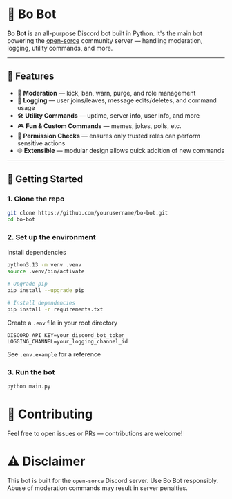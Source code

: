 # 🤖 Bo Bot

**Bo Bot** is an all-purpose Discord bot built in Python. It's the main bot powering the [open-sorce](https://discord.com/) community server — handling moderation, logging, utility commands, and more.

---

## 📌 Features

- 🔨 **Moderation** — kick, ban, warn, purge, and role management
- 🧾 **Logging** — user joins/leaves, message edits/deletes, and command usage
- 🛠️ **Utility Commands** — uptime, server info, user info, and more
- 🎮 **Fun & Custom Commands** — memes, jokes, polls, etc.
- 🔐 **Permission Checks** — ensures only trusted roles can perform sensitive actions
- 🌐 **Extensible** — modular design allows quick addition of new commands

---

## 🚀 Getting Started

### 1. Clone the repo

```bash
git clone https://github.com/yourusername/bo-bot.git
cd bo-bot
```

### 2. Set up the environment

Install dependencies

```bash
python3.13 -m venv .venv
source .venv/bin/activate

# Upgrade pip
pip install --upgrade pip

# Install dependencies
pip install -r requirements.txt
```

Create a `.env` file in your root directory

```
DISCORD_API_KEY=your_discord_bot_token
LOGGING_CHANNEL=your_logging_channel_id
```

See `.env.example` for a reference

### 3. Run the bot

```bash
python main.py
```

# 🤝 Contributing

Feel free to open issues or PRs — contributions are welcome!

# ⚠️ Disclaimer

This bot is built for the `open-sorce` Discord server.
Use Bo Bot responsibly. Abuse of moderation commands may result in server penalties.
